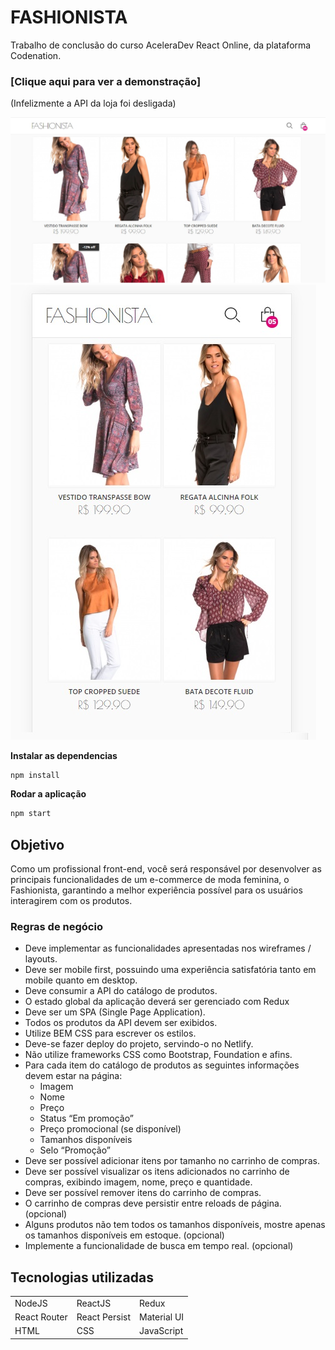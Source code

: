 


# FASHIONISTA
Trabalho de conclusão do curso AceleraDev React Online, da plataforma Codenation.

### [Clique aqui para ver a demonstração]
(Infelizmente a API da loja foi desligada)

![](imagens/fashionista%20home%20desktop.jpg)
![](imagens/fashionista%20home%20mob.jpg)



**Instalar as dependencias**
```javascript
npm install
```

**Rodar a aplicação**
```javascript
npm start
```

## Objetivo

Como um profissional front-end, você será responsável por desenvolver as principais funcionalidades de um e-commerce de moda feminina, o Fashionista, garantindo a melhor experiência possível para os usuários interagirem com os produtos.

### Regras de negócio

- Deve implementar as funcionalidades apresentadas nos wireframes / layouts.
- Deve ser mobile first, possuindo uma experiência satisfatória tanto em mobile quanto em desktop.
- Deve consumir a API do catálogo de produtos.
- O estado global da aplicação deverá ser gerenciado com Redux
- Deve ser um SPA (Single Page Application).
- Todos os produtos da API devem ser exibidos.
- Utilize BEM CSS para escrever os estilos.
- Deve-se fazer deploy do projeto, servindo-o no Netlify.
- Não utilize frameworks CSS como Bootstrap, Foundation e afins.
- Para cada item do catálogo de produtos as seguintes informações devem estar na página:
  - Imagem
  - Nome
  - Preço
  - Status “Em promoção”
  - Preço promocional (se disponível)
  - Tamanhos disponíveis
  - Selo “Promoção”
- Deve ser possível adicionar itens por tamanho no carrinho de compras.
- Deve ser possível visualizar os itens adicionados no carrinho de compras, exibindo imagem, nome, preço e quantidade.
- Deve ser possível remover itens do carrinho de compras.
- O carrinho de compras deve persistir entre reloads de página. (opcional)
- Alguns produtos não tem todos os tamanhos disponíveis, mostre apenas os tamanhos disponíveis em estoque. (opcional)
- Implemente a funcionalidade de busca em tempo real. (opcional)


## Tecnologias utilizadas
|              |               |             |
| ------------ | ------------- | ----------- |
| NodeJS       | ReactJS       | Redux       |
| React Router | React Persist | Material UI |
| HTML         | CSS           | JavaScript  |
